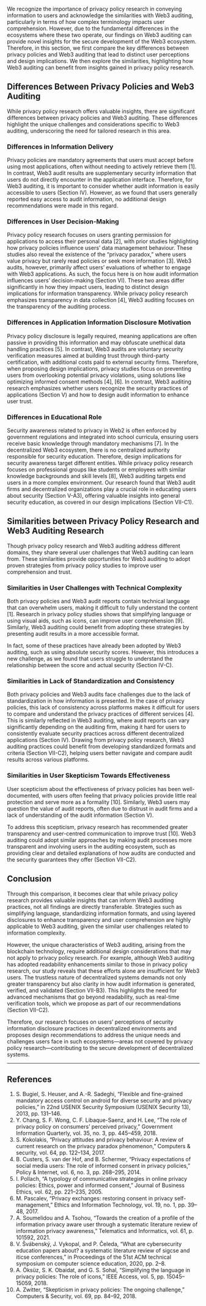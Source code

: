 We recognize the importance of privacy policy research in conveying information to users and acknowledge the similarities with Web3 auditing, particularly in terms of how complex terminology impacts user comprehension. However, due to the fundamental differences in the ecosystems where these two operate, our findings on Web3 auditing can provide novel insights for the secure development of the Web3 ecosystem. 
Therefore, in this section, we first compare the key differences between privacy policies and Web3 auditing that lead to distinct user perceptions and design implications. We then explore the similarities, highlighting how Web3 auditing can benefit from insights gained in privacy policy research.

## Differences Between Privacy Policies and Web3 Auditing

While privacy policy research offers valuable insights, there are significant differences between privacy policies and Web3 auditing. These differences highlight the unique challenges and considerations specific to Web3 auditing, underscoring the need for tailored research in this area.

### Differences in Information Delivery
Privacy policies are mandatory agreements that users must accept before using most applications, often without needing to actively retrieve them [1]. In contrast, Web3 audit results are supplementary security information that users do not directly encounter in the application interface. Therefore, for Web3 auditing, it is important to consider whether audit information is easily accessible to users (Section IV). However, as we found that users generally reported easy access to audit information, no additional design recommendations were made in this regard.

### Differences in User Decision-Making
Privacy policy research focuses on users granting permission for applications to access their personal data [2], with prior studies highlighting how privacy policies influence users’ data management behaviour. These studies also reveal the existence of the “privacy paradox,” where users value privacy but rarely read policies or seek more information [3]. Web3 audits, however, primarily affect users’ evaluations of whether to engage with Web3 applications. As such, the focus here is on how audit information influences users’ decision-making (Section VI). These two areas differ significantly in how they impact users, leading to distinct design implications for information transparency. While privacy policy research emphasizes transparency in data collection [4], Web3 auditing focuses on the transparency of the auditing process.

### Differences in Application Information Disclosure Motivation
Privacy policy disclosure is legally required, meaning applications are often passive in providing this information and may obfuscate unethical data handling practices [5]. In contrast, Web3 audits are voluntary security verification measures aimed at building trust through third-party certification, with additional costs paid to external security firms. Therefore, when proposing design implications, privacy studies focus on preventing users from overlooking potential privacy violations, using solutions like optimizing informed consent methods [4], [6]. In contrast, Web3 auditing research emphasizes whether users recognize the security practices of applications (Section V) and how to design audit information to enhance user trust.

### Differences in Educational Role
Security awareness related to privacy in Web2 is often enforced by government regulations and integrated into school curricula, ensuring users receive basic knowledge through mandatory mechanisms [7]. In the decentralized Web3 ecosystem, there is no centralized authority responsible for security education. Therefore, design implications for security awareness target different entities. While privacy policy research focuses on professional groups like students or employees with similar knowledge backgrounds and skill levels [8], Web3 auditing targets end users in a more complex environment. Our research found that Web3 audit firms and decentralized organizations play a crucial role in educating users about security (Section V-A3), offering valuable insights into general security education, as covered in our design implications (Section VII-C1).

## Similarities between Privacy Policy Research and Web3 Auditing Research

Though privacy policy research and Web3 auditing address different domains, they share several user challenges that Web3 auditing can learn from. These similarities provide opportunities for Web3 auditing to adopt proven strategies from privacy policy studies to improve user comprehension and trust.

### Similarities in User Challenges with Technical Complexity
Both privacy policies and Web3 audit reports contain technical language that can overwhelm users, making it difficult to fully understand the content [1]. Research in privacy policy studies shows that simplifying language or using visual aids, such as icons, can improve user comprehension [9]. Similarly, Web3 auditing could benefit from adopting these strategies by presenting audit results in a more accessible format.

In fact, some of these practices have already been adopted by Web3 auditing, such as using absolute security scores. However, this introduces a new challenge, as we found that users struggle to understand the relationship between the score and actual security (Section IV-C).

### Similarities in Lack of Standardization and Consistency
Both privacy policies and Web3 audits face challenges due to the lack of standardization in how information is presented. In the case of privacy policies, this lack of consistency across platforms makes it difficult for users to compare and understand the privacy practices of different services [4]. This is similarly reflected in Web3 auditing, where audit reports can vary significantly depending on the auditing firm, making it hard for users to consistently evaluate security practices across different decentralized applications (Section IV). Drawing from privacy policy research, Web3 auditing practices could benefit from developing standardized formats and criteria (Section VII-C2), helping users better navigate and compare audit results across various platforms.

### Similarities in User Skepticism Towards Effectiveness
User scepticism about the effectiveness of privacy policies has been well-documented, with users often feeling that privacy policies provide little real protection and serve more as a formality [10]. Similarly, Web3 users may question the value of audit reports, often due to distrust in audit firms and a lack of understanding of the audit information (Section V).

To address this scepticism, privacy research has recommended greater transparency and user-centred communication to improve trust [10]. Web3 auditing could adopt similar approaches by making audit processes more transparent and involving users in the auditing ecosystem, such as providing clear and detailed explanations of how audits are conducted and the security guarantees they offer (Section VII-C2).


## Conclusion

Through this comparison, it becomes clear that while privacy policy research provides valuable insights that can inform Web3 auditing practices, not all findings are directly transferable. Strategies such as simplifying language, standardizing information formats, and using layered disclosures to enhance transparency and user comprehension are highly applicable to Web3 auditing, given the similar user challenges related to information complexity.

However, the unique characteristics of Web3 auditing, arising from the blockchain technology, require additional design considerations that may not apply to privacy policy research. For example, although Web3 auditing has adopted readability enhancements similar to those in privacy policy research, our study reveals that these efforts alone are insufficient for Web3 users. The trustless nature of decentralized systems demands not only greater transparency but also clarity in how audit information is generated, verified, and validated (Section VII-B3). This highlights the need for advanced mechanisms that go beyond readability, such as real-time verification tools, which we propose as part of our recommendations (Section VII-C2).

Therefore, our research focuses on users’ perceptions of security information disclosure practices in decentralized environments and proposes design recommendations to address the unique needs and challenges users face in such ecosystems—areas not covered by privacy policy research—contributing to the secure development of decentralized systems.


---

## References

1. S. Bugiel, S. Heuser, and A.-R. Sadeghi, “Flexible and fine-grained mandatory access control on android for diverse security and privacy policies,” in 22nd USENIX Security Symposium (USENIX Security 13), 2013, pp. 131–146.
2. Y. Chang, S. F. Wong, C. F. Libaque-Saenz, and H. Lee, “The role of privacy policy on consumers’ perceived privacy,” Government Information Quarterly, vol. 35, no. 3, pp. 445–459, 2018.
3. S. Kokolakis, “Privacy attitudes and privacy behaviour: A review of current research on the privacy paradox phenomenon,” Computers & security, vol. 64, pp. 122–134, 2017.
4. B. Custers, S. van der Hof, and B. Schermer, “Privacy expectations of social media users: The role of informed consent in privacy policies,” Policy & Internet, vol. 6, no. 3, pp. 268–295, 2014.
5. I. Pollach, “A typology of communicative strategies in online privacy policies: Ethics, power and informed consent,” Journal of Business Ethics, vol. 62, pp. 221–235, 2005.
6. M. Pascalev, “Privacy exchanges: restoring consent in privacy self-management,” Ethics and Information Technology, vol. 19, no. 1, pp. 39–48, 2017.
7. A. Soumelidou and A. Tsohou, “Towards the creation of a profile of the information privacy aware user through a systematic literature review of information privacy awareness,” Telematics and Informatics, vol. 61, p. 101592, 2021.
8. V. Švábenský, J. Vykopal, and P. Čeleda, “What are cybersecurity education papers about? a systematic literature review of sigcse and iticse conferences,” in Proceedings of the 51st ACM technical symposium on computer science education, 2020, pp. 2–8.
9. A. Öksüz, S. K. Obaidat, and G. S. Sohal, “Simplifying the language in privacy policies: The role of icons,” IEEE Access, vol. 5, pp. 15045–15059, 2018.
10. A. Zwitter, “Skepticism in privacy policies: The ongoing challenge,” Computers & Security, vol. 69, pp. 84–92, 2018.
